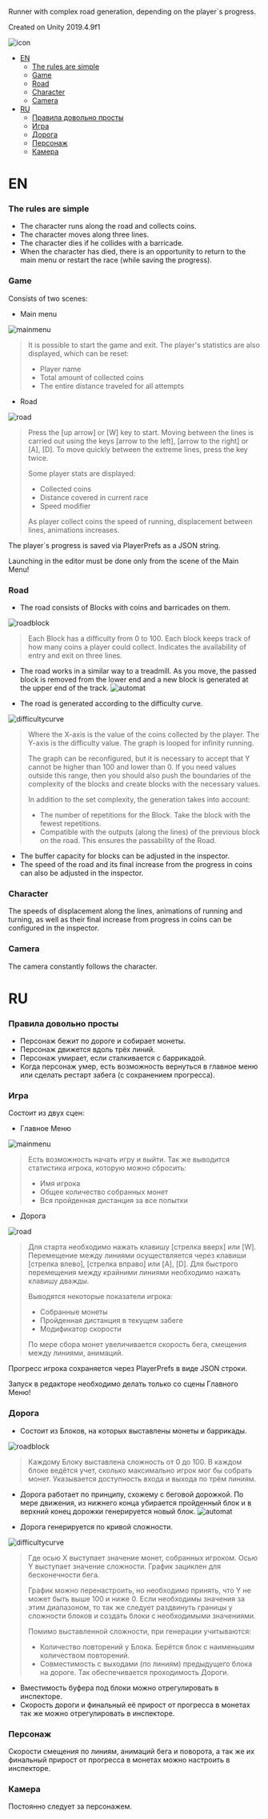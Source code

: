 Runner with complex road generation, depending on the player`s progress.

Created on Unity 2019.4.9f1

![icon](https://raw.githubusercontent.com/RomanDAnoshin/Runner/master/Assets/Sprites/Icon.png)

- [EN](#EN)
    - [The rules are simple](#The_rules_are_simple)
    - [Game](#Game)
    - [Road](#Road)
    - [Character](#Character)
    - [Camera](#Camera)
- [RU](#RU)
    - [Правила довольно просты](#The_rules_are_simple_RU)
    - [Игра](#Game_RU)
    - [Дорога](#Road_RU)
    - [Персонаж](#Character_RU)
    - [Камера](#Camera_RU)


# <a id="EN"> EN
### <a id="The_rules_are_simple"> The rules are simple
* The character runs along the road and collects coins.
* The character moves along three lines.
* The character dies if he collides with a barricade.
* When the character has died, there is an opportunity to return to the main menu or restart the race (while saving the progress).

### <a id="Game"> Game
Consists of two scenes:
* Main menu
  
![mainmenu](https://raw.githubusercontent.com/RomanDAnoshin/Runner/master/Readme%20screens/MainMenu.JPG)
> It is possible to start the game and exit.
> The player's statistics are also displayed, which can be reset:
> * Player name
> * Total amount of collected coins
> * The entire distance traveled for all attempts

* Road
  
![road](https://raw.githubusercontent.com/RomanDAnoshin/Runner/master/Readme%20screens/Road.JPG)
> Press the [up arrow] or [W] key to start.
> Moving between the lines is carried out using the keys [arrow to the left], [arrow to the right] or [A], [D].
> To move quickly between the extreme lines, press the key twice.
> 
> Some player stats are displayed:
> * Collected coins
> * Distance covered in current race
> * Speed modifier
> 
> As player collect coins the speed of running, displacement between lines, animations increases.

The player`s progress is saved via PlayerPrefs as a JSON string.

Launching in the editor must be done only from the scene of the Main Menu!

### <a id="Road"> Road
* The road consists of Blocks with coins and barricades on them.
  
![roadblock](https://raw.githubusercontent.com/RomanDAnoshin/Runner/master/Readme%20screens/RoadBlock.JPG)
> Each Block has a difficulty from 0 to 100.
> Each block keeps track of how many coins a player could collect.
> Indicates the availability of entry and exit on three lines.

* The road works in a similar way to a treadmill. As you move, the passed block is removed from the lower end and a new block is generated at the upper end of the track.
![automat](https://upload.wikimedia.org/wikipedia/commons/3/3d/Maquina.png)

* The road is generated according to the difficulty curve.
  
![difficultycurve](https://raw.githubusercontent.com/RomanDAnoshin/Runner/master/Readme%20screens/DifficultyCurve.JPG)
> Where the X-axis is the value of the coins collected by the player.
> The Y-axis is the difficulty value.
> The graph is looped for infinity running.
> 
> The graph can be reconfigured, but it is necessary to accept that Y cannot be higher than 100 and lower than 0. If you need values outside this range, then you should also push the boundaries of the complexity of the blocks and create blocks with the necessary values.
> 
> In addition to the set complexity, the generation takes into account:
> * The number of repetitions for the Block. Take the block with the fewest repetitions.
> * Compatible with the outputs (along the lines) of the previous block on the road. This ensures the passability of the Road.

* The buffer capacity for blocks can be adjusted in the inspector.
* The speed of the road and its final increase from the progress in coins can also be adjusted in the inspector.

### <a id="Character"> Character
The speeds of displacement along the lines, animations of running and turning, as well as their final increase from progress in coins can be configured in the inspector.

### <a id="Camera"> Camera
The camera constantly follows the character.

# <a id="RU"> RU
### <a id="The_rules_are_simple_RU"> Правила довольно просты
* Персонаж бежит по дороге и собирает монеты.
* Персонаж движется вдоль трёх линий.
* Персонаж умирает, если сталкивается с баррикадой.
* Когда персонаж умер, есть возможность вернуться в главное меню или сделать рестарт забега (с сохранением прогресса).

### <a id="Game_RU"> Игра
Состоит из двух сцен:
* Главное Меню
  
![mainmenu](https://raw.githubusercontent.com/RomanDAnoshin/Runner/master/Readme%20screens/MainMenu.JPG)
> Есть возможность начать игру и выйти.
> Так же выводится статистика игрока, которую можно сбросить:
> * Имя игрока
> * Общее количество собранных монет
> * Вся пройденная дистанция за все попытки

* Дорога
  
![road](https://raw.githubusercontent.com/RomanDAnoshin/Runner/master/Readme%20screens/Road.JPG)
> Для старта необходимо нажать клавишу [стрелка вверх] или [W].
> Перемещение между линиями осуществляется через клавиши [стрелка влево], [стрелка вправо] или [A], [D].
> Для быстрого перемещения между крайними линиями необходимо нажать клавишу дважды.
>  
> Выводятся некоторые показатели игрока:
> * Собранные монеты
> * Пройденная дистанция в текущем забеге
> * Модификатор скорости
> 
> По мере сбора монет увеличивается скорость бега, смещения между линиями, анимаций.

Прогресс игрока сохраняется через PlayerPrefs в виде JSON строки.

Запуск в редакторе необходимо делать только со сцены Главного Меню!

### <a id="Road_RU"> Дорога
* Состоит из Блоков, на которых выставлены монеты и баррикады.
  
![roadblock](https://raw.githubusercontent.com/RomanDAnoshin/Runner/master/Readme%20screens/RoadBlock.JPG)
> Каждому Блоку выставлена сложность от 0 до 100.
> В каждом блоке ведётся учет, сколько максимально игрок мог бы собрать монет.
> Указывается доступность входа и выхода по трём линиям.

* Дорога работает по принципу, схожему с беговой дорожкой. По мере движения, из нижнего конца убирается пройденный блок и в верхний конец дорожки генерируется новый блок.
![automat](https://upload.wikimedia.org/wikipedia/commons/3/3d/Maquina.png)

* Дорога генерируется по кривой сложности.
  
![difficultycurve](https://raw.githubusercontent.com/RomanDAnoshin/Runner/master/Readme%20screens/DifficultyCurve.JPG)
> Где осью Х выступает значение монет, собранных игроком.
> Осью Y выступает значение сложности.
> График зациклен для бесконечности бега.
> 
> График можно перенастроить, но необходимо принять, что Y не может быть выше 100 и ниже 0. Если необходимы значения за этим диапазоном, то так же следует раздвинуть границы у сложности блоков и создать блоки с необходимыми значениями.
> 
> Помимо выставленной сложности, при генерации учитываются:
> * Количество повторений у Блока. Берётся блок с наименьшим количеством повторений.
> * Совместимость с выходами (по линиям) предыдущего блока на дороге. Так обеспечивается проходимость Дороги.

* Вместимость буфера под блоки можно отрегулировать в инспекторе.
* Скорость дороги и финальный её прирост от прогресса в монетах так же можно отрегулировать в инспекторе.

### <a id="Character_RU"> Персонаж
Скорости смещения по линиям, анимаций бега и поворота, а так же их финальный прирост от прогресса в монетах можно настроить в инспекторе.

### <a id="Camera_RU"> Камера
Постоянно следует за персонажем.
